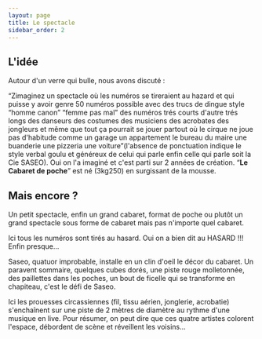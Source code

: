 ```yaml
---
layout: page
title: Le spectacle
sidebar_order: 2
---
```


## L'idée

Autour d'un verre qui bulle, nous avons discuté :

<p class="message">
  “Zimaginez un spectacle où les numéros se tireraient au hazard et qui puisse y avoir genre 50 numéros possible avec des trucs de dingue style “homme canon” “femme pas mal” des numéros trés courts d'autre trés longs des danseurs des costumes des musiciens des acrobates des jongleurs et même que tout ça pourrait se jouer partout où le cirque ne joue pas d'habitude comme un garage un appartement le bureau du maire une buanderie une pizzeria une voiture”(l'absence de ponctuation indique le style verbal goulu et généreux de celui qui parle enfin celle qui parle soit la Cie SASEO). Oui on l'a imaginé et c'est parti sur 2 années de création. “<strong>Le Cabaret de poche</strong>” est né (3kg250) en surgissant de la mousse.
</p>

## Mais encore ?

Un petit spectacle, enfin un grand cabaret, format de poche ou plutôt un grand spectacle sous forme de cabaret mais pas n'importe quel cabaret.

Ici tous les numéros sont tirés au hasard. Oui on a bien dit au HASARD !!! Enfin presque...

Saseo, quatuor improbable, installe en un clin d'oeil le décor du cabaret. Un paravent sommaire, quelques cubes dorés, une piste rouge molletonnée, des paillettes dans les poches, un bout de ficelle qui se transforme en chapiteau, c'est le défi de Saseo.

Ici les prouesses circassiennes (fil, tissu aérien, jonglerie, acrobatie) s'enchaînent sur une piste de 2 mètres de diamètre au rythme d'une musique en live. Pour résumer, on peut dire que ces quatre artistes colorent l'espace, débordent de scène et réveillent les voisins...
